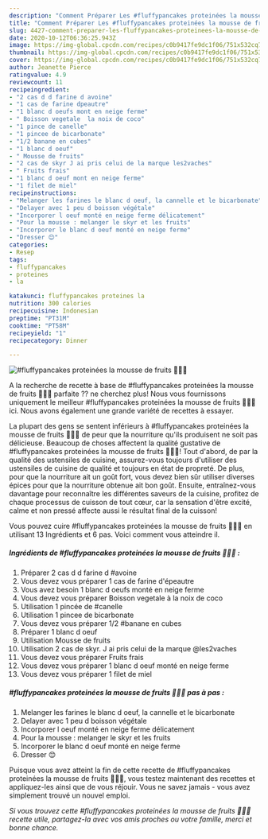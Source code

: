 ```yaml
---
description: "Comment Préparer Les #fluffypancakes proteinées la mousse de fruits 🥭🥝🍌"
title: "Comment Préparer Les #fluffypancakes proteinées la mousse de fruits 🥭🥝🍌"
slug: 4427-comment-preparer-les-fluffypancakes-proteinees-la-mousse-de-fruits
date: 2020-10-12T06:36:25.943Z
image: https://img-global.cpcdn.com/recipes/c0b9417fe9dc1f06/751x532cq70/fluffypancakes-proteinees-la-mousse-de-fruits-🥭🥝🍌-photo-principale-de-la-recette.jpg
thumbnail: https://img-global.cpcdn.com/recipes/c0b9417fe9dc1f06/751x532cq70/fluffypancakes-proteinees-la-mousse-de-fruits-🥭🥝🍌-photo-principale-de-la-recette.jpg
cover: https://img-global.cpcdn.com/recipes/c0b9417fe9dc1f06/751x532cq70/fluffypancakes-proteinees-la-mousse-de-fruits-🥭🥝🍌-photo-principale-de-la-recette.jpg
author: Jeanette Pierce
ratingvalue: 4.9
reviewcount: 11
recipeingredient:
- "2 cas d d farine d avoine"
- "1 cas de farine dpeautre"
- "1 blanc d oeufs mont en neige ferme"
- " Boisson vegetale  la noix de coco"
- "1 pince de canelle"
- "1 pincee de bicarbonate"
- "1/2 banane en cubes"
- "1 blanc d oeuf"
- " Mousse de fruits"
- "2 cas de skyr J ai pris celui de la marque les2vaches"
- " Fruits frais"
- "1 blanc d oeuf mont en neige ferme"
- "1 filet de miel"
recipeinstructions:
- "Melanger les farines le blanc d oeuf, la cannelle et le bicarbonate"
- "Delayer avec 1 peu d boisson végétale"
- "Incorporer l oeuf monté en neige ferme délicatement"
- "Pour la mousse : melanger le skyr et les fruits"
- "Incorporer le blanc d oeuf monté en neige ferme"
- "Dresser 😊"
categories:
- Resep
tags:
- fluffypancakes
- proteines
- la

katakunci: fluffypancakes proteines la 
nutrition: 300 calories
recipecuisine: Indonesian
preptime: "PT31M"
cooktime: "PT58M"
recipeyield: "1"
recipecategory: Dinner

---
```



![#fluffypancakes proteinées la mousse de fruits 🥭🥝🍌](https://img-global.cpcdn.com/recipes/c0b9417fe9dc1f06/751x532cq70/fluffypancakes-proteinees-la-mousse-de-fruits-🥭🥝🍌-photo-principale-de-la-recette.jpg)

A la recherche de recette à base de #fluffypancakes proteinées la mousse de fruits 🥭🥝🍌 parfaite ?? ne cherchez plus! Nous vous fournissons uniquement le meilleur #fluffypancakes proteinées la mousse de fruits 🥭🥝🍌 ici. Nous avons également une grande variété de recettes à essayer.

La plupart des gens se sentent inférieurs à #fluffypancakes proteinées la mousse de fruits 🥭🥝🍌 de peur que la nourriture qu'ils produisent ne soit pas délicieuse. Beaucoup de choses affectent la qualité gustative de #fluffypancakes proteinées la mousse de fruits 🥭🥝🍌! Tout d'abord, de par la qualité des ustensiles de cuisine, assurez-vous toujours d'utiliser des ustensiles de cuisine de qualité et toujours en état de propreté. De plus, pour que la nourriture ait un goût fort, vous devez bien sûr utiliser diverses épices pour que la nourriture obtenue ait bon goût. Ensuite, entraînez-vous davantage pour reconnaître les différentes saveurs de la cuisine, profitez de chaque processus de cuisson de tout cœur, car la sensation d'être excité, calme et non pressé affecte aussi le résultat final de la cuisson!

<!--inarticleads1-->

Vous pouvez cuire #fluffypancakes proteinées la mousse de fruits 🥭🥝🍌 en utilisant 13 Ingrédients et 6 pas. Voici comment vous atteindre il.

##### Ingrédients de #fluffypancakes proteinées la mousse de fruits 🥭🥝🍌 :

1. Préparer 2 cas d d farine d #avoine
1. Vous devez vous préparer 1 cas de farine d&#39;épeautre
1. Vous avez besoin 1 blanc d oeufs monté en neige ferme
1. Vous devez vous préparer  Boisson vegetale à la noix de coco
1. Utilisation 1 pincée de #canelle
1. Utilisation 1 pincee de bicarbonate
1. Vous devez vous préparer 1/2 #banane en cubes
1. Préparer 1 blanc d oeuf
1. Utilisation  Mousse de fruits
1. Utilisation 2 cas de skyr. J ai pris celui de la marque @les2vaches
1. Vous devez vous préparer  Fruits frais
1. Vous devez vous préparer 1 blanc d oeuf monté en neige ferme
1. Vous devez vous préparer 1 filet de miel




<!--inarticleads2-->

##### #fluffypancakes proteinées la mousse de fruits 🥭🥝🍌 pas à pas :

1. Melanger les farines le blanc d oeuf, la cannelle et le bicarbonate
1. Delayer avec 1 peu d boisson végétale
1. Incorporer l oeuf monté en neige ferme délicatement
1. Pour la mousse : melanger le skyr et les fruits
1. Incorporer le blanc d oeuf monté en neige ferme
1. Dresser 😊




<!--inarticleads1-->

<p>
Puisque vous avez atteint la fin de cette recette de #fluffypancakes proteinées la mousse de fruits 🥭🥝🍌, vous testez maintenant des recettes et appliquez-les ainsi que de vous réjouir. Vous ne savez jamais - vous avez simplement trouvé un nouvel emploi.
</p>

<p>
<i>Si vous trouvez cette #fluffypancakes proteinées la mousse de fruits 🥭🥝🍌 recette utile, partagez-la avec vos amis proches ou votre famille, merci et bonne chance.</i>
</p>
